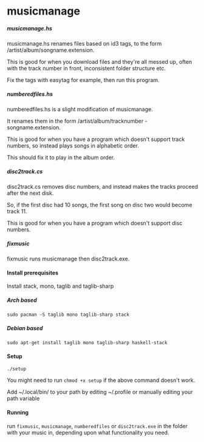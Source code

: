 # musicmanage

##### musicmanage.hs

musicmanage.hs renames files based on id3 tags, to the form /artist/album/songname.extension.

This is good for when you download files and they're all messed up, often with the track number in front, inconsistent folder structure etc. 

Fix the tags with easytag for example, then run this program.

##### numberedfiles.hs

numberedfiles.hs is a slight modification of musicmanage.

It renames them in the form /artist/album/tracknumber - songname.extension.

This is good for when you have a program which doesn't support track numbers, so instead plays songs in alphabetic order.

This should fix it to play in the album order.

##### disc2track.cs

disc2track.cs removes disc numbers, and instead makes the tracks proceed after the next disk.

So, if the first disc had 10 songs, the first song on disc two would become track 11.

This is good for when you have a program which doesn't support disc numbers.

##### fixmusic

fixmusic runs musicmanage then disc2track.exe.

#### Install prerequisites

Install stack, mono, taglib and taglib-sharp

##### Arch based

`sudo pacman -S taglib mono taglib-sharp stack`

##### Debian based 

`sudo apt-get install taglib mono taglib-sharp haskell-stack`

#### Setup

`./setup`

You might need to run `chmod +x setup` if the above command doesn't work.

Add ~/.local/bin/ to your path by editing ~/.profile or manually editing your path variable

#### Running

run `fixmusic`, `musicmanage`, `numberedfiles` or `disc2track.exe` in the folder with your music in, depending upon what functionality you need.
